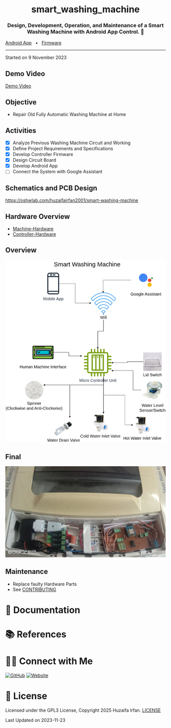 <div align="center">
  <h1>smart_washing_machine</h1>
  <p><h3 align="center">Design, Development, Operation, and Maintenance of a Smart Washing Machine with Android App Control. 🚀</h3></p>
</div>

[Android App](https://github.com/HuzaifaIrfan-Mobile/smart-washing-machine-app)
&nbsp;&nbsp;•&nbsp;&nbsp;
[Firmware](https://github.com/HuzaifaIrfan-Firmware/smart-washing-machine-esp8266)

<hr>

Started on 9 November 2023


## Demo Video

[Demo Video](https://www.youtube.com/shorts/oTMUrj1S7qQ)

## Objective
- Repair Old Fully Automatic Washing Machine at Home


## Activities
- [x] Analyze Previous Washing Machine Circuit and Working
- [x] Define Project Requirements and Specifications
- [x] Develop Controller Firmware
- [x] Design Circuit Board
- [x] Develop Android App
- [ ] Connect the System with Google Assistant

## Schematics and PCB Design
https://oshwlab.com/huzaifairfan2001/smart-washing-machine

## Hardware Overview

- [Machine-Hardware](Machine-Hardware.md)
- [Controller-Hardware](Controller-Hardware.md)

## Overview

![Overview](overview.drawio.png)

## Final

![Final](final.png)

## Maintenance
- Replace faulty Hardware Parts
- See [CONTRIBUTING](CONTRIBUTING.md)

# 📝 Documentation

# 📚 References


# 🤝🏻 Connect with Me

[![GitHub](https://img.shields.io/badge/Github-%23222.svg?style=for-the-badge&logo=github&logoColor=white)](https://github.com/HuzaifaIrfan/)
[![Website](https://img.shields.io/badge/Website-%23222.svg?style=for-the-badge&logo=google-chrome&logoColor==%234285F4)](https://www.huzaifairfan.com)

# 📜 License

Licensed under the GPL3 License, Copyright 2025 Huzaifa Irfan. [LICENSE](LICENSE)

Last Updated on 2023-11-23
